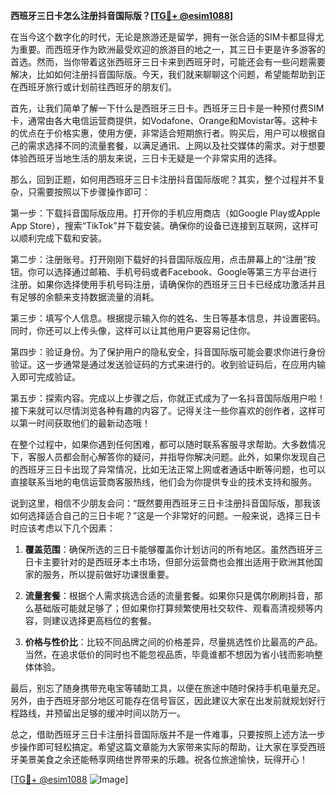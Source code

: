 **西班牙三日卡怎么注册抖音国际版？[[TG💪+ @esim1088](https://t.me/s/esim1088)]**

在当今这个数字化的时代，无论是旅游还是留学，拥有一张合适的SIM卡都显得尤为重要。而西班牙作为欧洲最受欢迎的旅游目的地之一，其三日卡更是许多游客的首选。然而，当你带着这张西班牙三日卡来到西班牙时，可能还会有一些问题需要解决，比如如何注册抖音国际版。今天，我们就来聊聊这个问题，希望能帮助到正在西班牙旅行或计划前往西班牙的朋友们。

首先，让我们简单了解一下什么是西班牙三日卡。西班牙三日卡是一种预付费SIM卡，通常由各大电信运营商提供，如Vodafone、Orange和Movistar等。这种卡的优点在于价格实惠，使用方便，非常适合短期旅行者。购买后，用户可以根据自己的需求选择不同的流量套餐，以满足通讯、上网以及社交媒体的需求。对于想要体验西班牙当地生活的朋友来说，三日卡无疑是一个非常实用的选择。

那么，回到正题，如何用西班牙三日卡注册抖音国际版呢？其实，整个过程并不复杂，只需要按照以下步骤操作即可：

第一步：下载抖音国际版应用。打开你的手机应用商店（如Google Play或Apple App Store），搜索“TikTok”并下载安装。确保你的设备已连接到互联网，这样可以顺利完成下载和安装。

第二步：注册账号。打开刚刚下载好的抖音国际版应用，点击屏幕上的“注册”按钮。你可以选择通过邮箱、手机号码或者Facebook、Google等第三方平台进行注册。如果你选择使用手机号码注册，请确保你的西班牙三日卡已经成功激活并且有足够的余额来支持数据流量的消耗。

第三步：填写个人信息。根据提示输入你的姓名、生日等基本信息，并设置密码。同时，你还可以上传头像，这样可以让其他用户更容易记住你。

第四步：验证身份。为了保护用户的隐私安全，抖音国际版可能会要求你进行身份验证。这一步通常是通过发送验证码的方式来进行的。收到验证码后，在应用内输入即可完成验证。

第五步：探索内容。完成以上步骤之后，你就正式成为了一名抖音国际版用户啦！接下来就可以尽情浏览各种有趣的内容了。记得关注一些你喜欢的创作者，这样可以第一时间获取他们的最新动态哦！

在整个过程中，如果你遇到任何困难，都可以随时联系客服寻求帮助。大多数情况下，客服人员都会耐心解答你的疑问，并指导你解决问题。此外，如果你发现自己的西班牙三日卡出现了异常情况，比如无法正常上网或者通话中断等问题，也可以直接联系当地的电信运营商客服热线，他们会为你提供专业的技术支持和服务。

说到这里，相信不少朋友会问：“既然要用西班牙三日卡注册抖音国际版，那我该如何选择适合自己的三日卡呢？”这是一个非常好的问题。一般来说，选择三日卡时应该考虑以下几个因素：

1. **覆盖范围**：确保所选的三日卡能够覆盖你计划访问的所有地区。虽然西班牙三日卡主要针对的是西班牙本土市场，但部分运营商也会推出适用于欧洲其他国家的服务，所以提前做好功课很重要。

2. **流量套餐**：根据个人需求挑选合适的流量套餐。如果你只是偶尔刷刷抖音，那么基础版可能就足够了；但如果你打算频繁使用社交软件、观看高清视频等内容，则建议选择更高档位的套餐。

3. **价格与性价比**：比较不同品牌之间的价格差异，尽量挑选性价比最高的产品。当然，在追求低价的同时也不能忽视品质，毕竟谁都不想因为省小钱而影响整体体验。

最后，别忘了随身携带充电宝等辅助工具，以便在旅途中随时保持手机电量充足。另外，由于西班牙部分地区可能存在信号盲区，因此建议大家在出发前就规划好行程路线，并预留出足够的缓冲时间以防万一。

总之，借助西班牙三日卡注册抖音国际版并不是一件难事，只要按照上述方法一步步操作即可轻松搞定。希望这篇文章能为大家带来实际的帮助，让大家在享受西班牙美景美食之余还能畅享网络世界带来的乐趣。祝各位旅途愉快，玩得开心！

[[TG💪+ @esim1088](https://t.me/s/esim1088) ![Image](https://i.postimg.cc/4NQfJmqS/Snipaste-2025-05-13-00-14-12.png)]